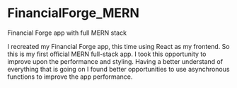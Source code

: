# FinancialForge_MERN
Financial Forge app with full MERN stack

I recreated my Financial Forge app, this time using React as my frontend. So this is my first official MERN full-stack app. I took this opportunity to improve
upon the performance and styling. Having a better understand of everything that is going on I found better opportunities to use asynchronous functions to improve
the app performance.
